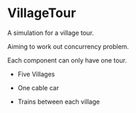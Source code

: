 # VillageTour

A simulation for a village tour. 

Aiming to work out concurrency problem.

Each component can only have one tour.

* Five Villages

* One cable car

* Trains between each village
